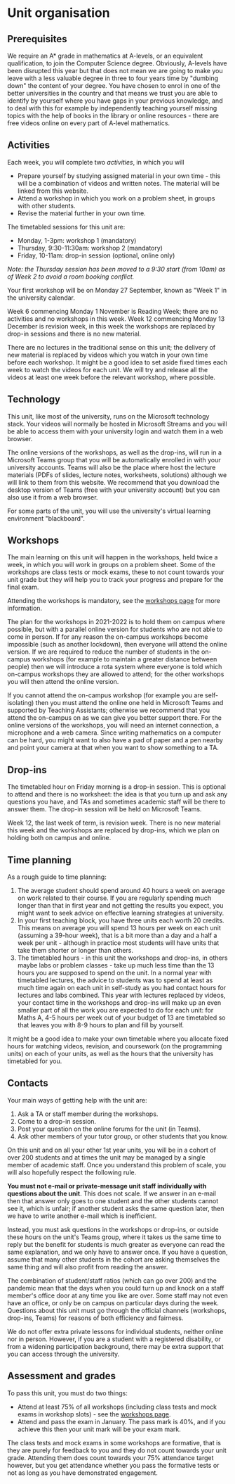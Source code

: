 # Unit organisation

## Prerequisites

We require an A* grade in mathematics at A-levels, or an equivalent qualification, to join the Computer Science degree. Obviously, A-levels have been disrupted this year but that does not mean we are going to make you leave with a less valuable degree in three to four years time by "dumbing down" the content of your degree. You have chosen to enrol in one of the better universities in the country and that means we trust you are able to identify by yourself where you have gaps in your previous knowledge, and to deal with this for example by independently teaching yourself missing topics with the help of books in the library or online resources - there are free videos online on every part of A-level mathematics.

## Activities

Each week, you will complete two _activities_, in which you will

  * Prepare yourself by studying assigned material in your own time - this will be a combination of videos and written notes. The material will be linked from this website.
  * Attend a workshop in which you work on a problem sheet, in groups with other students.
  * Revise the material further in your own time.

The timetabled sessions for this unit are:

  * Monday, 1-3pm: workshop 1 (mandatory)
  * Thursday, 9:30-11:30am: workshop 2 (mandatory)
  * Friday, 10-11am: drop-in session (optional, online only)

_Note: the Thursday session has been moved to a 9:30 start (from 10am) as of Week 2 to avoid a room booking conflict._

Your first workshop will be on Monday 27 September, known as "Week 1" in the university calendar.

Week 6 commencing Monday 1 November is Reading Week; there are no activities and no workshops in this week. Week 12 commencing Monday 13 December is revision week, in this week the workshops are replaced by drop-in sessions and there is no new material.

There are no lectures in the traditional sense on this unit; the delivery of new material is replaced by videos which you watch in your own time before each workshop. It might be a good idea to set aside fixed times each week to watch the videos for each unit. We will try and release all the videos at least one week before the relevant workshop, where possible.

## Technology

This unit, like most of the university, runs on the Microsoft technology stack. Your videos will normally be hosted in Microsoft Streams and you will be able to access them with your university login and watch them in a web browser.

The online versions of the workshops, as well as the drop-ins, will run in a Microsoft Teams group that you will be automatically enrolled in with your university accounts. Teams will also be the place where host the lecture materials (PDFs of slides, lecture notes, worksheets, solutions) although we will link to them from this website. We recommend that you download the desktop version of Teams (free with your university account) but you can also use it from a web browser.

For some parts of the unit, you will use the university's virtual learning environment "blackboard".

## Workshops

The main learning on this unit will happen in the workshops, held twice a week, in which you will work in groups on a problem sheet. Some of the workshops are class tests or mock exams, these to not count towards your unit grade but they will help you to track your progress and prepare for the final exam.

Attending the workshops is mandatory, see the [workshops page](workshops.html) for more information.

The plan for the workshops in 2021-2022 is to hold them on campus where possible, but with a parallel online version for students who are not able to come in person. If for any reason the on-campus workshops become impossible (such as another lockdown), then everyone will attend the online version. If we are required to reduce the number of students in the on-campus workshops (for example to maintain a greater distance between people) then we will introduce a rota system where everyone is told which on-campus workshops they are allowed to attend; for the other workshops you will then attend the online version.

If you cannot attend the on-campus workshop (for example you are self-isolating) then you must attend the online one held in Microsoft Teams and supported by Teaching Assistants; otherwise we recommend that you attend the on-campus on as we can give you better support there. For the online versions of the workshops, you will need an internet connection, a microphone and a web camera. Since writing mathematics on a computer can be hard, you might want to also have a pad of paper and a pen nearby and point your camera at that when you want to show something to a TA.

## Drop-ins

The timetabled hour on Friday morning is a drop-in session. This is optional to attend and there is no worksheet: the idea is that you turn up and ask any questions you have, and TAs and sometimes academic staff will be there to answer them. The drop-in session will be held on Microsoft Teams.

Week 12, the last week of term, is revision week. There is no new material this week and the workshops are replaced by drop-ins, which we plan on holding both on campus and online.

## Time planning

As a rough guide to time planning:

  1. The average student should spend around 40 hours a week on average on work related to their course. If you are regularly spending much longer than that in first year and not getting the results you expect, you might want to seek advice on effective learning strategies at university. 
  2. In your first teaching block, you have three units each worth 20 credits. This means on average you will spend 13 hours per week on each unit (assuming a 39-hour week), that is a bit more than a day and a half a week per unit - although in practice most students will have units that take them shorter or longer than others.
  3. The timetabled hours - in this unit the workshops and drop-ins, in others maybe labs or problem classes - take up much less time than the 13 hours you are supposed to spend on the unit. In a normal year with timetabled lectures, the advice to students was to spend at least as much time again on each unit in self-study as you had contact hours for lectures and labs combined. This year with lectures replaced by videos, your contact time in the workshops and drop-ins will make up an even smaller part of all the work you are expected to do for each unit: for Maths A, 4-5 hours per week out of your budget of 13 are timetabled so that leaves you with 8-9 hours to plan and fill by yourself.

It might be a good idea to make your own timetable where you allocate fixed hours for watching videos, revision, and coursework (on the programming units) on each of your units, as well as the hours that the university has timetabled for you.

## Contacts

Your main ways of getting help with the unit are:

  1. Ask a TA or staff member during the workshops.
  2. Come to a drop-in session.
  3. Post your question on the online forums for the unit (in Teams).
  4. Ask other members of your tutor group, or other students that you know.

On this unit and on all your other 1st year units, you will be in a cohort of over 200 students and at times the unit may be managed by a single member of academic staff. Once you understand this problem of scale, you will also hopefully respect the following rule.

**You must not e-mail or private-message unit staff individually with questions about the unit**. This does not scale. If we answer in an e-mail then that answer only goes to one student and the other students cannot see it, which is unfair; if another student asks the same question later, then we have to write another e-mail which is inefficient.

Instead, you must ask questions in the workshops or drop-ins, or outside these hours on the unit's Teams group, where it takes us the same time to reply but the benefit for students is much greater as everyone can read the same explanation, and we only have to answer once. If you have a question, assume that many other students in the cohort are asking themselves the same thing and will also profit from reading the answer.

The combination of student/staff ratios (which can go over 200) and the pandemic mean that the days when you could turn up and knock on a staff member's office door at any time you like are over. Some staff may not even have an office, or only be on campus on particular days during the week. Questions about this unit must go through the official channels (workshops, drop-ins, Teams) for reasons of both efficiency and fairness.

We do not offer extra private lessons for individual students, neither online nor in person. However, if you are a student with a registered disability, or from a widening participation background, there may be extra support that you can access through the university.

## Assessment and grades

To pass this unit, you must do two things:

  * Attend at least 75% of all workshops (including class tests and mock exams in workshop slots) - see the [workshops page](workshops.html).
  * Attend and pass the exam in January. The pass mark is 40%, and if you achieve this then your unit mark will be your exam mark.
  
The class tests and mock exams in some workshops are formative, that is they are purely for feedback to you and they do not count towards your unit grade. Attending them does count towards your 75% attendance target however, but you get attendance whether you pass the formative tests or not as long as you have demonstrated engagement.
